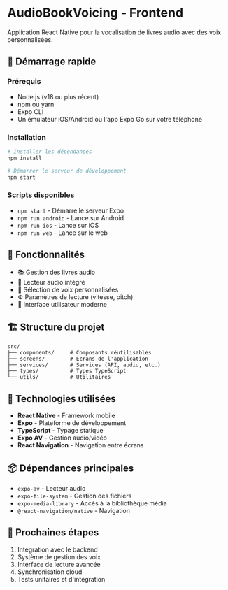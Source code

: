 # AudioBookVoicing - Frontend

Application React Native pour la vocalisation de livres audio avec des voix personnalisées.

## 🚀 Démarrage rapide

### Prérequis
- Node.js (v18 ou plus récent)
- npm ou yarn
- Expo CLI
- Un émulateur iOS/Android ou l'app Expo Go sur votre téléphone

### Installation

```bash
# Installer les dépendances
npm install

# Démarrer le serveur de développement
npm start
```

### Scripts disponibles

- `npm start` - Démarre le serveur Expo
- `npm run android` - Lance sur Android
- `npm run ios` - Lance sur iOS  
- `npm run web` - Lance sur le web

## 📱 Fonctionnalités

- 📚 Gestion des livres audio
- 🎵 Lecteur audio intégré
- 🎤 Sélection de voix personnalisées
- ⚙️ Paramètres de lecture (vitesse, pitch)
- 📱 Interface utilisateur moderne

## 🏗️ Structure du projet

```
src/
├── components/     # Composants réutilisables
├── screens/        # Écrans de l'application
├── services/       # Services (API, audio, etc.)
├── types/          # Types TypeScript
└── utils/          # Utilitaires
```

## 🔧 Technologies utilisées

- **React Native** - Framework mobile
- **Expo** - Plateforme de développement
- **TypeScript** - Typage statique
- **Expo AV** - Gestion audio/vidéo
- **React Navigation** - Navigation entre écrans

## 📦 Dépendances principales

- `expo-av` - Lecteur audio
- `expo-file-system` - Gestion des fichiers
- `expo-media-library` - Accès à la bibliothèque média
- `@react-navigation/native` - Navigation

## 🎯 Prochaines étapes

1. Intégration avec le backend
2. Système de gestion des voix
3. Interface de lecture avancée
4. Synchronisation cloud
5. Tests unitaires et d'intégration
